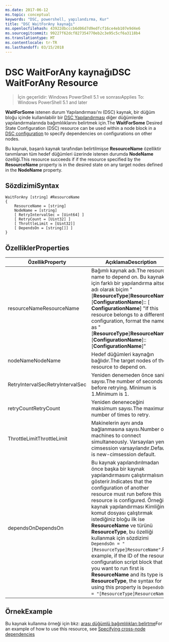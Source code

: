 ```yaml
---
ms.date: 2017-06-12
ms.topic: conceptual
keywords: "DSC, powershell, yapılandırma, Kur"
title: "DSC WaitForAny kaynağı"
ms.openlocfilehash: 43922dbcccb6d06d7d9edfcf16ce4eb107e9d4e6
ms.sourcegitcommit: 99227f62dcf827354770eb2c3e95c5cf6a3118b4
ms.translationtype: MT
ms.contentlocale: tr-TR
ms.lasthandoff: 03/15/2018
---
```

# <a name="dsc-waitforany-resource"></a><span data-ttu-id="8d994-103">DSC WaitForAny kaynağı</span><span class="sxs-lookup"><span data-stu-id="8d994-103">DSC WaitForAny Resource</span></span>

> <span data-ttu-id="8d994-104">İçin geçerlidir: Windows PowerShell 5.1 ve sonrası</span><span class="sxs-lookup"><span data-stu-id="8d994-104">Applies To: Windows PowerShell 5.1 and later</span></span>

<span data-ttu-id="8d994-105">**WaitForSome** istenen durum Yapılandırması'nı (DSC) kaynak, bir düğüm bloğu içinde kullanılabilir bir [DSC Yapılandırması](configurations.md) diğer düğümlerde yapılandırmalarında bağımlılıklarını belirtmek için.</span><span class="sxs-lookup"><span data-stu-id="8d994-105">The **WaitForSome** Desired State Configuration (DSC) resource can be used within a node block in a [DSC configuration](configurations.md) to specify dependencies on configurations on other nodes.</span></span>

<span data-ttu-id="8d994-106">Bu kaynak, başarılı kaynak tarafından belirtilmişse **ResourceName** özelliktir tanımlanan tüm hedef düğümleri üzerinde istenen durumda **NodeName** özelliği.</span><span class="sxs-lookup"><span data-stu-id="8d994-106">This resource succeeds if if the resource specified by the **ResourceName** property is in the desired state on any target nodes defined in the **NodeName** property.</span></span>


## <a name="syntax"></a><span data-ttu-id="8d994-107">Sözdizimi</span><span class="sxs-lookup"><span data-stu-id="8d994-107">Syntax</span></span>

```
WaitForAny [string] #ResourceName
{
    ResourceName = [string]
    NodeName = [string]
    [ RetryIntervalSec = [Uint64] ]
    [ RetryCount = [Uint32] ] 
    [ ThrottleLimit = [Uint32]]
    [ DependsOn = [string[]] ]
}
```

## <a name="properties"></a><span data-ttu-id="8d994-108">Özellikler</span><span class="sxs-lookup"><span data-stu-id="8d994-108">Properties</span></span>

|  <span data-ttu-id="8d994-109">Özellik</span><span class="sxs-lookup"><span data-stu-id="8d994-109">Property</span></span>  |  <span data-ttu-id="8d994-110">Açıklama</span><span class="sxs-lookup"><span data-stu-id="8d994-110">Description</span></span>   | 
|---|---| 
| <span data-ttu-id="8d994-111">resourceName</span><span class="sxs-lookup"><span data-stu-id="8d994-111">ResourceName</span></span>| <span data-ttu-id="8d994-112">Bağımlı kaynak adı.</span><span class="sxs-lookup"><span data-stu-id="8d994-112">The resource name to depend on.</span></span> <span data-ttu-id="8d994-113">Bu kaynak için farklı bir yapılandırma aitse, adı olarak biçim "[__ResourceType__]__ResourceName__:: [__ConfigurationName__]:: [ __ConfigurationName__] "</span><span class="sxs-lookup"><span data-stu-id="8d994-113">If this resource belongs to a different configuration, format the name as "[__ResourceType__]__ResourceName__::[__ConfigurationName__]::[__ConfigurationName__]"</span></span>| 
| <span data-ttu-id="8d994-114">nodeName</span><span class="sxs-lookup"><span data-stu-id="8d994-114">NodeName</span></span>| <span data-ttu-id="8d994-115">Hedef düğümleri kaynağın bağlıdır.</span><span class="sxs-lookup"><span data-stu-id="8d994-115">The target nodes of the resource to depend on.</span></span>| 
| <span data-ttu-id="8d994-116">RetryIntervalSec</span><span class="sxs-lookup"><span data-stu-id="8d994-116">RetryIntervalSec</span></span>| <span data-ttu-id="8d994-117">Yeniden denemeden önce saniye sayısı.</span><span class="sxs-lookup"><span data-stu-id="8d994-117">The number of seconds before retrying.</span></span> <span data-ttu-id="8d994-118">Minimum is 1.</span><span class="sxs-lookup"><span data-stu-id="8d994-118">Minimum is 1.</span></span>| 
| <span data-ttu-id="8d994-119">retryCount</span><span class="sxs-lookup"><span data-stu-id="8d994-119">RetryCount</span></span>| <span data-ttu-id="8d994-120">Yeniden deneneceğini maksimum sayısı.</span><span class="sxs-lookup"><span data-stu-id="8d994-120">The maximum number of times to retry.</span></span>| 
| <span data-ttu-id="8d994-121">ThrottleLimit</span><span class="sxs-lookup"><span data-stu-id="8d994-121">ThrottleLimit</span></span>| <span data-ttu-id="8d994-122">Makinelerin aynı anda bağlanmasına sayısı.</span><span class="sxs-lookup"><span data-stu-id="8d994-122">Number of machines to connect simultaneously.</span></span> <span data-ttu-id="8d994-123">Varsayılan yeni-cimsession varsayılandır.</span><span class="sxs-lookup"><span data-stu-id="8d994-123">Default is new-cimsession default.</span></span>| 
| <span data-ttu-id="8d994-124">dependsOn</span><span class="sxs-lookup"><span data-stu-id="8d994-124">DependsOn</span></span> | <span data-ttu-id="8d994-125">Bu kaynak yapılandırılmadan önce başka bir kaynak yapılandırmasını çalıştırmalısınız gösterir.</span><span class="sxs-lookup"><span data-stu-id="8d994-125">Indicates that the configuration of another resource must run before this resource is configured.</span></span> <span data-ttu-id="8d994-126">Örneğin, kaynak yapılandırması Kimliğini komut dosyası çalıştırmak istediğiniz bloğu ilk ise __ResourceName__ ve türünü __ResourceType__, bu özelliği kullanmak için sözdizimi `DependsOn = "[ResourceType]ResourceName"`.</span><span class="sxs-lookup"><span data-stu-id="8d994-126">For example, if the ID of the resource configuration script block that you want to run first is __ResourceName__ and its type is __ResourceType__, the syntax for using this property is `DependsOn = "[ResourceType]ResourceName"`.</span></span>|


## <a name="example"></a><span data-ttu-id="8d994-127">Örnek</span><span class="sxs-lookup"><span data-stu-id="8d994-127">Example</span></span>

<span data-ttu-id="8d994-128">Bu kaynak kullanma örneği için bkz: [arası düğümlü bağımlılıkları belirtme](crossNodeDependencies.md)</span><span class="sxs-lookup"><span data-stu-id="8d994-128">For an example of how to use this resource, see [Specifying cross-node dependencies](crossNodeDependencies.md)</span></span>

